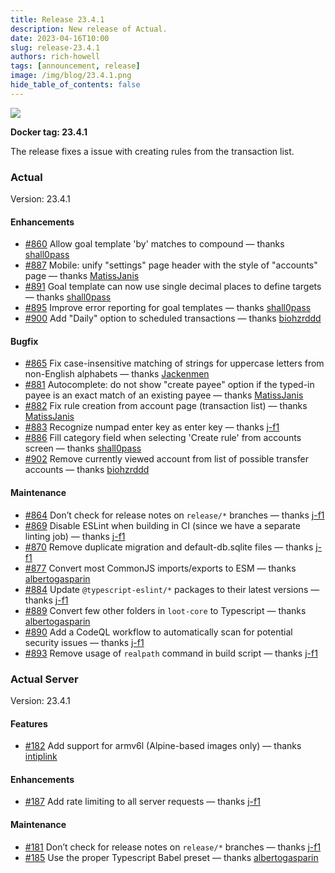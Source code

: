 ```yaml
---
title: Release 23.4.1
description: New release of Actual.
date: 2023-04-16T10:00
slug: release-23.4.1
authors: rich-howell
tags: [announcement, release]
image: /img/blog/23.4.1.png
hide_table_of_contents: false
---
```


![](/img/blog/23.4.1.png)

**Docker tag: 23.4.1**

The release fixes a issue with creating rules from the transaction list.

### Actual

Version: 23.4.1

#### Enhancements

- [#860](https://github.com/actualbudget/actual/pull/860) Allow goal template 'by' matches to compound — thanks [shall0pass]
- [#887](https://github.com/actualbudget/actual/pull/887) Mobile: unify "settings" page header with the style of "accounts" page — thanks [MatissJanis]
- [#891](https://github.com/actualbudget/actual/pull/891) Goal template can now use single decimal places to define targets — thanks [shall0pass]
- [#895](https://github.com/actualbudget/actual/pull/895) Improve error reporting for goal templates — thanks [shall0pass]
- [#900](https://github.com/actualbudget/actual/pull/900) Add "Daily" option to scheduled transactions — thanks [biohzrddd]

#### Bugfix

- [#865](https://github.com/actualbudget/actual/pull/865) Fix case-insensitive matching of strings for uppercase letters from non-English alphabets — thanks [Jackenmen]
- [#881](https://github.com/actualbudget/actual/pull/881) Autocomplete: do not show "create payee" option if the typed-in payee is an exact match of an existing payee — thanks [MatissJanis]
- [#882](https://github.com/actualbudget/actual/pull/882) Fix rule creation from account page (transaction list) — thanks [MatissJanis]
- [#883](https://github.com/actualbudget/actual/pull/883) Recognize numpad enter key as enter key — thanks [j-f1]
- [#886](https://github.com/actualbudget/actual/pull/886) Fill category field when selecting 'Create rule' from accounts screen — thanks [shall0pass]
- [#902](https://github.com/actualbudget/actual/pull/902) Remove currently viewed account from list of possible transfer accounts — thanks [biohzrddd]

#### Maintenance

- [#864](https://github.com/actualbudget/actual/pull/864) Don’t check for release notes on `release/*` branches — thanks [j-f1]
- [#869](https://github.com/actualbudget/actual/pull/869) Disable ESLint when building in CI (since we have a separate linting job) — thanks [j-f1]
- [#870](https://github.com/actualbudget/actual/pull/870) Remove duplicate migration and default-db.sqlite files — thanks [j-f1]
- [#877](https://github.com/actualbudget/actual/pull/877) Convert most CommonJS imports/exports to ESM — thanks [albertogasparin]
- [#884](https://github.com/actualbudget/actual/pull/884) Update `@typescript-eslint/*` packages to their latest versions — thanks [j-f1]
- [#889](https://github.com/actualbudget/actual/pull/889) Convert few other folders in `loot-core` to Typescript — thanks [albertogasparin]
- [#890](https://github.com/actualbudget/actual/pull/890) Add a CodeQL workflow to automatically scan for potential security issues — thanks [j-f1]
- [#893](https://github.com/actualbudget/actual/pull/893) Remove usage of `realpath` command in build script — thanks [j-f1]

### Actual Server

Version: 23.4.1

#### Features

- [#182](https://github.com/actualbudget/actual-server/pull/182) Add support for armv6l (Alpine-based images only) — thanks [intiplink]

#### Enhancements

- [#187](https://github.com/actualbudget/actual-server/pull/187) Add rate limiting to all server requests — thanks [j-f1]

#### Maintenance

- [#181](https://github.com/actualbudget/actual-server/pull/181) Don’t check for release notes on `release/*` branches — thanks [j-f1]
- [#185](https://github.com/actualbudget/actual-server/pull/185) Use the proper Typescript Babel preset — thanks [albertogasparin]

[7brend7]: https://github.com/7brend7
[aaroneiche]: https://github.com/aaroneiche
[aharbis]: https://github.com/aharbis
[ajtrichards]: https://github.com/ajtrichards
[albertogasparin]: https://github.com/albertogasparin
[andremralves]: https://github.com/andremralves
[bdoherty]: https://github.com/bdoherty
[biohzrddd]: https://github.com/biohzrddd
[brtwrst]: https://github.com/brtwrst
[carkom]: https://github.com/carkom
[chylex]: https://github.com/chylex
[ciwchris]: https://github.com/ciwchris
[coliff]: https://github.com/coliff
[eberureon]: https://github.com/eberureon
[ejmurra]: https://github.com/ejmurra
[ezfe]: https://github.com/ezfe
[fry]: https://github.com/fry
[fstybel]: https://github.com/fstybel
[gsumpster]: https://github.com/gsumpster
[heilerich]: https://github.com/heilerich
[henrikmaa]: https://github.com/henrikmaa
[intiplink]: https://github.com/intiplink
[iurynogueira]: https://github.com/iurynogueira
[j-f1]: https://github.com/j-f1
[Jackenmen]: https://github.com/Jackenmen
[jamesmortensen]: https://github.com/jamesmortensen
[JazzaG]: https://github.com/JazzaG
[jlongster]: https://github.com/jlongster
[jlsjonas]: https://github.com/jlsjonas
[jonezy35]: https://github.com/jonezy35
[Kk-ships]: https://github.com/Kk-ships
[Kovah]: https://github.com/Kovah
[ldotlopez]: https://github.com/ldotlopez
[m3nu]: https://github.com/m3nu
[manuelcanepa]: https://github.com/manuelcanepa
[MatissJanis]: https://github.com/MatissJanis
[Miodec]: https://github.com/Miodec
[mnsrv]: https://github.com/mnsrv
[modrzew]: https://github.com/modrzew
[n1thun]: https://github.com/n1thun
[ostat]: https://github.com/ostat
[PartyLich]: https://github.com/PartyLich
[pmamberti]: https://github.com/pmamberti
[pole95]: https://github.com/pole95
[rianmcguire]: https://github.com/rianmcguire
[rich-howell]: https://github.com/rich-howell
[rickdoesdev]: https://github.com/rickdoesdev
[S3B4S]: https://github.com/S3B4S
[shall0pass]: https://github.com/shall0pass
[Shazib]: https://github.com/Shazib
[Silvenga]: https://github.com/Silvenga
[sinistersnare]: https://github.com/sinistersnare
[sudoCerb]: https://github.com/sudoCerb
[suryaatevellore]: https://github.com/suryaatevellore
[TheTrueCaligari]: https://github.com/TheTrueCaligari
[TomAFrench]: https://github.com/TomAFrench
[trevdor]: https://github.com/trevdor
[UnexomWid]: https://github.com/UnexomWid
[venkata-krishnas]: https://github.com/venkata-krishnas
[vincentscode]: https://github.com/vincentscode
[waseem-h]: https://github.com/waseem-h
[winklevos]: https://github.com/winklevos
[wmertens]: https://github.com/wmertens
[youngcw]: https://github.com/youngcw
